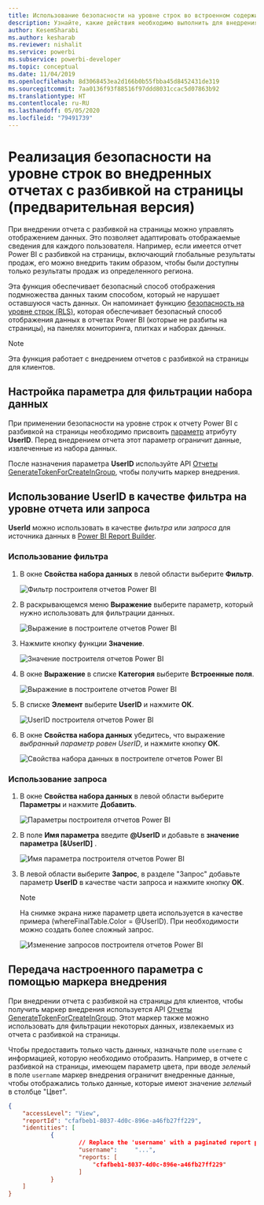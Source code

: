 ```yaml
---
title: Использование безопасности на уровне строк во встроенном содержимом Power BI
description: Узнайте, какие действия необходимо выполнить для внедрения содержимого Power BI в приложение.
author: KesemSharabi
ms.author: kesharab
ms.reviewer: nishalit
ms.service: powerbi
ms.subservice: powerbi-developer
ms.topic: conceptual
ms.date: 11/04/2019
ms.openlocfilehash: 8d3068453ea2d166b0b55fbba45d8452431de319
ms.sourcegitcommit: 7aa0136f93f88516f97ddd8031ccac5d07863b92
ms.translationtype: HT
ms.contentlocale: ru-RU
ms.lasthandoff: 05/05/2020
ms.locfileid: "79491739"
---
```

# <a name="implementing-row-level-security-in-embedded-paginated-reports-preview"></a>Реализация безопасности на уровне строк во внедренных отчетах с разбивкой на страницы (предварительная версия)

При внедрении отчета с разбивкой на страницы можно управлять отображением данных. Это позволяет адаптировать отображаемые сведения для каждого пользователя. Например, если имеется отчет Power BI с разбивкой на страницы, включающий глобальные результаты продаж, его можно внедрить таким образом, чтобы были доступны только результаты продаж из определенного региона.

Эта функция обеспечивает безопасный способ отображения подмножества данных таким способом, который не нарушает оставшуюся часть данных. Он напоминает функцию [безопасность на уровне строк (RLS)](embedded-row-level-security.md), которая обеспечивает безопасный способ отображения данных в отчетах Power BI (которые не разбиты на страницы), на панелях мониторинга, плитках и наборах данных.  

> [!NOTE]
> Эта функция работает с внедрением отчетов с разбивкой на страницы для клиентов.

## <a name="configuring-a-parameter-to-filter-the-dataset"></a>Настройка параметра для фильтрации набора данных

При применении безопасности на уровне строк к отчету Power BI с разбивкой на страницы необходимо присвоить [параметр](../../paginated-reports/report-builder-parameters.md) атрибуту **UserID**. Перед внедрением отчета этот параметр ограничит данные, извлеченные из набора данных.

После назначения параметра **UserID** используйте API [Отчеты GenerateTokenForCreateInGroup](https://docs.microsoft.com/rest/api/power-bi/embedtoken/reports_generatetokenforcreateingroup), чтобы получить маркер внедрения.

## <a name="use-userid-as-a-filter-at-report-or-query-level"></a>Использование UserID в качестве фильтра на уровне отчета или запроса

**UserId** можно использовать в качестве *фильтра* или *запроса* для источника данных в [Power BI Report Builder](../../paginated-reports/report-builder-power-bi.md).

### <a name="using-the-filter"></a>Использование фильтра

1. В окне **Свойства набора данных** в левой области выберите **Фильтр**.

    ![Фильтр построителя отчетов Power BI](media/paginated-reports-row-level-security/filter.png)

2. В раскрывающемся меню **Выражение** выберите параметр, который нужно использовать для фильтрации данных.

     ![Выражение в построителе отчетов Power BI](media/paginated-reports-row-level-security/expression.png)

3. Нажмите кнопку функции **Значение**. 

    ![Значение построителя отчетов Power BI](media/paginated-reports-row-level-security/function.png)

4. В окне **Выражение** в списке **Категория** выберите **Встроенные поля**.

    ![Выражение в построителе отчетов Power BI](media/paginated-reports-row-level-security/built-in-fields.png)

5. В списке **Элемент** выберите **UserID** и нажмите **ОК**.

    ![UserID построителя отчетов Power BI](media/paginated-reports-row-level-security/userid.png)

6. В окне **Свойства набора данных** убедитесь, что выражение *выбранный параметр ровен UserID*, и нажмите кнопку **ОК**.

    ![Свойства набора данных в построителе отчетов Power BI](media/paginated-reports-row-level-security/verify.png)

### <a name="using-a-query"></a>Использование запроса

1. В окне **Свойства набора данных** в левой области выберите **Параметры** и нажмите **Добавить**.

    ![Параметры построителя отчетов Power BI](media/paginated-reports-row-level-security/parameters.png)

2. В поле **Имя параметра** введите **\@UserID** и добавьте в **значение параметра** **[&UserID]** .

    ![Имя параметра построителя отчетов Power BI](media/paginated-reports-row-level-security/parameter-name.png) 

3. В левой области выберите **Запрос**, в разделе "Запрос" добавьте параметр **UserID** в качестве части запроса и нажмите кнопку **ОК**.
    > [!NOTE]
    > На снимке экрана ниже параметр цвета используется в качестве примера (whereFinalTable.Color = @UserID). При необходимости можно создать более сложный запрос.

    ![Изменение запросов построителя отчетов Power BI](media/paginated-reports-row-level-security/query-edit.png)

## <a name="passing-the-configured-parameter-using-the-embed-token"></a>Передача настроенного параметра с помощью маркера внедрения

При внедрении отчета с разбивкой на страницы для клиентов, чтобы получить маркер внедрения используется API [Отчеты GenerateTokenForCreateInGroup](https://docs.microsoft.com/rest/api/power-bi/embedtoken/reports_generatetokenforcreateingroup). Этот маркер также можно использовать для фильтрации некоторых данных, извлекаемых из отчета с разбивкой на страницы.

Чтобы предоставить только часть данных, назначьте поле `username` с информацией, которую необходимо отобразить. Например, в отчете с разбивкой на страницы, имеющем параметр цвета, при вводе *зеленый* в поле `username` маркер внедрения ограничит внедренные данные, чтобы отображались только данные, которые имеют значение *зеленый* в столбце "Цвет".

```JSON
{
    "accessLevel": "View",
    "reportId": "cfafbeb1-8037-4d0c-896e-a46fb27ff229",
    "identities": [
            {
                    // Replace the 'username' with a paginated report parameter
                    "username":     "...",
                    "reports: [
                        "cfafbeb1-8037-4d0c-896e-a46fb27ff229"
                    ]
            }
    ]
}
```
